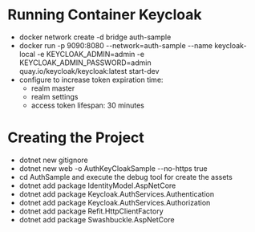 # Running Container Keycloak

* docker network create -d bridge auth-sample
* docker run -p 9090:8080 --network=auth-sample --name keycloak-local -e KEYCLOAK_ADMIN=admin -e KEYCLOAK_ADMIN_PASSWORD=admin quay.io/keycloak/keycloak:latest start-dev
* configure to increase token expiration time:
  * realm master
  * realm settings
  * access token lifespan: 30 minutes

# Creating the Project

* dotnet new gitignore
* dotnet new web -o AuthKeyCloakSample --no-https true
* cd AuthSample and execute the debug tool for create the assets
* dotnet add package IdentityModel.AspNetCore
* dotnet add package Keycloak.AuthServices.Authentication
* dotnet add package Keycloak.AuthServices.Authorization
* dotnet add package Refit.HttpClientFactory
* dotnet add package Swashbuckle.AspNetCore